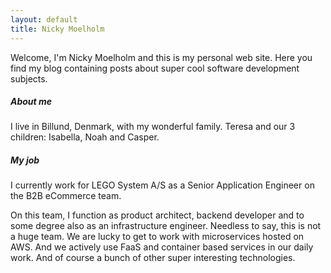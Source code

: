 ```yaml
---
layout: default
title: Nicky Moelholm
---
```


Welcome, I'm Nicky Moelholm and this is my personal web site. Here you find my blog containing
posts about super cool software development subjects.

##### About me

I live in Billund, Denmark, with my wonderful family. Teresa and our 3 children: Isabella, Noah and Casper.

##### My job

I currently work for LEGO System A/S as a Senior Application Engineer on the B2B eCommerce team.

On this team, I function as product architect, backend developer and to some degree also as an infrastructure
engineer. Needless to say, this is not a huge team. We are lucky to get to work with microservices hosted on AWS. And
we actively use FaaS and container based services in our daily work. And of course a bunch of other super interesting
technologies.